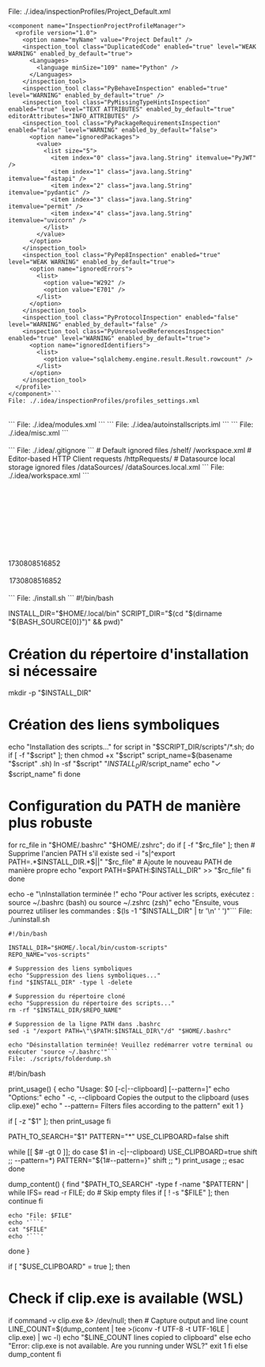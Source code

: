File: ./.idea/inspectionProfiles/Project_Default.xml
```
<component name="InspectionProjectProfileManager">
  <profile version="1.0">
    <option name="myName" value="Project Default" />
    <inspection_tool class="DuplicatedCode" enabled="true" level="WEAK WARNING" enabled_by_default="true">
      <Languages>
        <language minSize="109" name="Python" />
      </Languages>
    </inspection_tool>
    <inspection_tool class="PyBehaveInspection" enabled="true" level="WARNING" enabled_by_default="true" />
    <inspection_tool class="PyMissingTypeHintsInspection" enabled="true" level="TEXT ATTRIBUTES" enabled_by_default="true" editorAttributes="INFO_ATTRIBUTES" />
    <inspection_tool class="PyPackageRequirementsInspection" enabled="false" level="WARNING" enabled_by_default="false">
      <option name="ignoredPackages">
        <value>
          <list size="5">
            <item index="0" class="java.lang.String" itemvalue="PyJWT" />
            <item index="1" class="java.lang.String" itemvalue="fastapi" />
            <item index="2" class="java.lang.String" itemvalue="pydantic" />
            <item index="3" class="java.lang.String" itemvalue="permit" />
            <item index="4" class="java.lang.String" itemvalue="uvicorn" />
          </list>
        </value>
      </option>
    </inspection_tool>
    <inspection_tool class="PyPep8Inspection" enabled="true" level="WEAK WARNING" enabled_by_default="true">
      <option name="ignoredErrors">
        <list>
          <option value="W292" />
          <option value="E701" />
        </list>
      </option>
    </inspection_tool>
    <inspection_tool class="PyProtocolInspection" enabled="false" level="WARNING" enabled_by_default="false" />
    <inspection_tool class="PyUnresolvedReferencesInspection" enabled="true" level="WARNING" enabled_by_default="true">
      <option name="ignoredIdentifiers">
        <list>
          <option value="sqlalchemy.engine.result.Result.rowcount" />
        </list>
      </option>
    </inspection_tool>
  </profile>
</component>```
File: ./.idea/inspectionProfiles/profiles_settings.xml
```
<component name="InspectionProjectProfileManager">
  <settings>
    <option name="USE_PROJECT_PROFILE" value="false" />
    <version value="1.0" />
  </settings>
</component>```
File: ./.idea/modules.xml
```
<?xml version="1.0" encoding="UTF-8"?>
<project version="4">
  <component name="ProjectModuleManager">
    <modules>
      <module fileurl="file://$PROJECT_DIR$/.idea/autoinstallscripts.iml" filepath="$PROJECT_DIR$/.idea/autoinstallscripts.iml" />
    </modules>
  </component>
</project>```
File: ./.idea/autoinstallscripts.iml
```
<?xml version="1.0" encoding="UTF-8"?>
<module type="PYTHON_MODULE" version="4">
  <component name="NewModuleRootManager">
    <content url="file://$MODULE_DIR$" />
    <orderEntry type="inheritedJdk" />
    <orderEntry type="sourceFolder" forTests="false" />
  </component>
</module>```
File: ./.idea/misc.xml
```
<?xml version="1.0" encoding="UTF-8"?>
<project version="4">
  <component name="Black">
    <option name="sdkName" value="/usr/bin/python3.10 (29)" />
  </component>
  <component name="ProjectRootManager" version="2" project-jdk-name="/usr/bin/python3.10 (29)" project-jdk-type="Python SDK" />
</project>```
File: ./.idea/.gitignore
```
# Default ignored files
/shelf/
/workspace.xml
# Editor-based HTTP Client requests
/httpRequests/
# Datasource local storage ignored files
/dataSources/
/dataSources.local.xml
```
File: ./.idea/workspace.xml
```
<?xml version="1.0" encoding="UTF-8"?>
<project version="4">
  <component name="AutoImportSettings">
    <option name="autoReloadType" value="SELECTIVE" />
  </component>
  <component name="ChangeListManager">
    <list default="true" id="27d12e01-b52a-426c-8c30-69adbbcdc896" name="Changes" comment="" />
    <option name="SHOW_DIALOG" value="false" />
    <option name="HIGHLIGHT_CONFLICTS" value="true" />
    <option name="HIGHLIGHT_NON_ACTIVE_CHANGELIST" value="false" />
    <option name="LAST_RESOLUTION" value="IGNORE" />
  </component>
  <component name="ProjectColorInfo"><![CDATA[{
  "associatedIndex": 8
}]]></component>
  <component name="ProjectId" id="2oQj6H1qDdFpEvknwoHWA6hte5t" />
  <component name="ProjectViewState">
    <option name="hideEmptyMiddlePackages" value="true" />
    <option name="showLibraryContents" value="true" />
  </component>
  <component name="PropertiesComponent"><![CDATA[{
  "keyToString": {
    "RunOnceActivity.ShowReadmeOnStart": "true",
    "last_opened_file_path": "//wsl.localhost/Ubuntu/home/ceprer/autoinstallscripts",
    "node.js.detected.package.eslint": "true",
    "node.js.detected.package.tslint": "true",
    "node.js.selected.package.eslint": "(autodetect)",
    "node.js.selected.package.tslint": "(autodetect)",
    "nodejs_package_manager_path": "npm",
    "vue.rearranger.settings.migration": "true"
  }
}]]></component>
  <component name="SharedIndexes">
    <attachedChunks>
      <set>
        <option value="bundled-js-predefined-1d06a55b98c1-0b3e54e931b4-JavaScript-PY-241.18034.82" />
        <option value="bundled-python-sdk-975db3bf15a3-2767605e8bc2-com.jetbrains.pycharm.pro.sharedIndexes.bundled-PY-241.18034.82" />
      </set>
    </attachedChunks>
  </component>
  <component name="SpellCheckerSettings" RuntimeDictionaries="0" Folders="0" CustomDictionaries="0" DefaultDictionary="application-level" UseSingleDictionary="true" transferred="true" />
  <component name="TaskManager">
    <task active="true" id="Default" summary="Default task">
      <changelist id="27d12e01-b52a-426c-8c30-69adbbcdc896" name="Changes" comment="" />
      <created>1730808516852</created>
      <option name="number" value="Default" />
      <option name="presentableId" value="Default" />
      <updated>1730808516852</updated>
      <workItem from="1730808517861" duration="1057000" />
    </task>
    <servers />
  </component>
  <component name="TypeScriptGeneratedFilesManager">
    <option name="version" value="3" />
  </component>
</project>```
File: ./install.sh
```
#!/bin/bash

INSTALL_DIR="$HOME/.local/bin"
SCRIPT_DIR="$(cd "$(dirname "${BASH_SOURCE[0]}")" && pwd)"

# Création du répertoire d'installation si nécessaire
mkdir -p "$INSTALL_DIR"

# Création des liens symboliques
echo "Installation des scripts..."
for script in "$SCRIPT_DIR/scripts"/*.sh; do
    if [ -f "$script" ]; then
        chmod +x "$script"
        script_name=$(basename "$script" .sh)
        ln -sf "$script" "$INSTALL_DIR/$script_name"
        echo "✓ $script_name"
    fi
done

# Configuration du PATH de manière plus robuste
for rc_file in "$HOME/.bashrc" "$HOME/.zshrc"; do
    if [ -f "$rc_file" ]; then
        # Supprime l'ancien PATH s'il existe
        sed -i "s|^export PATH=.*$INSTALL_DIR.*$||" "$rc_file"
        # Ajoute le nouveau PATH de manière propre
        echo "export PATH=\$PATH:$INSTALL_DIR" >> "$rc_file"
    fi
done

echo -e "\nInstallation terminée !"
echo "Pour activer les scripts, exécutez : source ~/.bashrc (bash) ou source ~/.zshrc (zsh)"
echo "Ensuite, vous pourrez utiliser les commandes : $(ls -1 "$INSTALL_DIR" | tr '\n' ' ')"```
File: ./uninstall.sh
```
#!/bin/bash

INSTALL_DIR="$HOME/.local/bin/custom-scripts"
REPO_NAME="vos-scripts"

# Suppression des liens symboliques
echo "Suppression des liens symboliques..."
find "$INSTALL_DIR" -type l -delete

# Suppression du répertoire cloné
echo "Suppression du répertoire des scripts..."
rm -rf "$INSTALL_DIR/$REPO_NAME"

# Suppression de la ligne PATH dans .bashrc
sed -i "/export PATH=\"\$PATH:$INSTALL_DIR\"/d" "$HOME/.bashrc"

echo "Désinstallation terminée! Veuillez redémarrer votre terminal ou exécuter 'source ~/.bashrc'"```
File: ./scripts/folderdump.sh
```
#!/bin/bash

print_usage() {
  echo "Usage: $0 <path> [-c|--clipboard] [--pattern=<pattern>]"
  echo "Options:"
  echo "  -c, --clipboard    Copies the output to the clipboard (uses clip.exe)"
  echo "  --pattern=<pattern>    Filters files according to the pattern"
  exit 1
}

if [ -z "$1" ]; then
  print_usage
fi

PATH_TO_SEARCH="$1"
PATTERN="*"
USE_CLIPBOARD=false
shift

while [[ $# -gt 0 ]]; do
  case $1 in
    -c|--clipboard)
      USE_CLIPBOARD=true
      shift
      ;;
    --pattern=*)
      PATTERN="${1#--pattern=}"
      shift
      ;;
    *)
      print_usage
      ;;
  esac
done

dump_content() {
  find "$PATH_TO_SEARCH" -type f -name "$PATTERN" | while IFS= read -r FILE; do
    # Skip empty files
    if [ ! -s "$FILE" ]; then
      continue
    fi

    echo "File: $FILE"
    echo '```'
    cat "$FILE"
    echo '```'
  done
}

if [ "$USE_CLIPBOARD" = true ]; then
  # Check if clip.exe is available (WSL)
  if command -v clip.exe &> /dev/null; then
    # Capture output and line count
    LINE_COUNT=$(dump_content | tee >(iconv -f UTF-8 -t UTF-16LE | clip.exe) | wc -l)
    echo "$LINE_COUNT lines copied to clipboard"
  else
    echo "Error: clip.exe is not available. Are you running under WSL?"
    exit 1
  fi
else
  dump_content
fi

```
